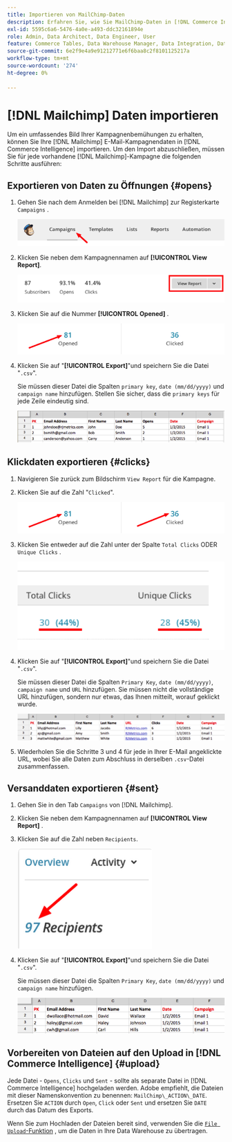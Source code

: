 ```yaml
---
title: Importieren von MailChimp-Daten
description: Erfahren Sie, wie Sie MailChimp-Daten in [!DNL Commerce Intelligence] importieren.
exl-id: 5595c6a6-5476-4a0e-a493-ddc32161894e
role: Admin, Data Architect, Data Engineer, User
feature: Commerce Tables, Data Warehouse Manager, Data Integration, Data Import/Export
source-git-commit: 6e2f9e4a9e91212771e6f6baa8c2f8101125217a
workflow-type: tm+mt
source-wordcount: '274'
ht-degree: 0%

---
```


# [!DNL Mailchimp] Daten importieren

Um ein umfassendes Bild Ihrer Kampagnenbemühungen zu erhalten, können Sie Ihre [!DNL Mailchimp] E-Mail-Kampagnendaten in [!DNL Commerce Intelligence] importieren. Um den Import abzuschließen, müssen Sie für jede vorhandene [!DNL Mailchimp]-Kampagne die folgenden Schritte ausführen:

## Exportieren von Daten zu Öffnungen {#opens}

1. Gehen Sie nach dem Anmelden bei [!DNL Mailchimp] zur Registerkarte `Campaigns` .

   ![import mailchimp 1](../../../assets/import-mailchimp-1.png)

1. Klicken Sie neben dem Kampagnennamen auf **[!UICONTROL View Report]**.

   ![import mailchimp 2](../../../assets/import-mailchimp-2.png)

1. Klicken Sie auf die Nummer **[!UICONTROL Opened]** .

   ![import mailchimp 3](../../../assets/import-mailchimp-3.png)

1. Klicken Sie auf &quot;**[!UICONTROL Export]**&quot;und speichern Sie die Datei &quot;`.csv`&quot;.

   Sie müssen dieser Datei die Spalten `primary key`, `date (mm/dd/yyyy)` und `campaign name` hinzufügen. Stellen Sie sicher, dass die `primary keys` für jede Zeile eindeutig sind.

   ![import mailchimp 4](../../../assets/import-mailchimp-4.png)

## Klickdaten exportieren {#clicks}

1. Navigieren Sie zurück zum Bildschirm `View Report` für die Kampagne.

1. Klicken Sie auf die Zahl &quot;`Clicked`&quot;.

   ![import mailchimp 5](../../../assets/import-mailchimp-5.png)

1. Klicken Sie entweder auf die Zahl unter der Spalte `Total Clicks` ODER `Unique Clicks` .

   ![import mailchimp 6](../../../assets/import-mailchimp-6.png)

1. Klicken Sie auf &quot;**[!UICONTROL Export]**&quot;und speichern Sie die Datei &quot;`.csv`&quot;.

   Sie müssen dieser Datei die Spalten `Primary Key`, `date (mm/dd/yyyy)`, `campaign name` und `URL` hinzufügen. Sie müssen nicht die vollständige URL hinzufügen, sondern nur etwas, das Ihnen mitteilt, worauf geklickt wurde.

   ![import mailchimp 7](../../../assets/import-mailchimp-7.png)

1. Wiederholen Sie die Schritte 3 und 4 für jede in Ihrer E-Mail angeklickte URL, wobei Sie alle Daten zum Abschluss in derselben `.csv`-Datei zusammenfassen.

## Versanddaten exportieren {#sent}

1. Gehen Sie in den Tab `Campaigns` von [!DNL Mailchimp].

1. Klicken Sie neben dem Kampagnennamen auf **[!UICONTROL View Report]** .

1. Klicken Sie auf die Zahl neben `Recipients`.

   ![import mailchimp 8](../../../assets/import-mailchimp-8.png)

1. Klicken Sie auf &quot;**[!UICONTROL Export]**&quot;und speichern Sie die Datei &quot;`.csv`&quot;.

   Sie müssen dieser Datei die Spalten `Primary Key`, `date (mm/dd/yyyy)` und `campaign name` hinzufügen.

   ![import mailchimp 9](../../../assets/import-mailchimp-9.png)

## Vorbereiten von Dateien auf den Upload in [!DNL Commerce Intelligence] {#upload}

Jede Datei - `Opens`, `Clicks` und `Sent` - sollte als separate Datei in [!DNL Commerce Intelligence] hochgeladen werden. Adobe empfiehlt, die Dateien mit dieser Namenskonvention zu benennen: `MailChimp\_ACTION\_DATE`. Ersetzen Sie `ACTION` durch `Open`, `Click` oder `Sent` und ersetzen Sie `DATE` durch das Datum des Exports.

Wenn Sie zum Hochladen der Dateien bereit sind, verwenden Sie die [`File Upload`-Funktion](../connecting-data/using-file-uploader.md) , um die Daten in Ihre Data Warehouse zu übertragen.
